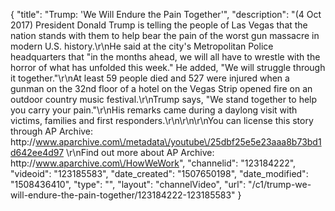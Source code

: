 {
    "title": "Trump: 'We Will Endure the Pain Together'",
    "description": "(4 Oct 2017) President Donald Trump is telling the people of Las Vegas that the nation stands with them to help bear the pain of the worst gun massacre in modern U.S. history.\r\nHe said at the city's Metropolitan Police headquarters that \"in the months ahead, we will all have to wrestle with the horror of what has unfolded this week.\"  He added, \"We will struggle through it together.\"\r\nAt least 59 people died and 527 were injured when a gunman on the 32nd floor of a hotel on the Vegas Strip opened fire on an outdoor country music festival.\r\nTrump says, \"We stand together to help you carry your pain.\"\r\nHis remarks came during a daylong visit with victims, families and first responders.\r\n\r\n\r\nYou can license this story through AP Archive: http:\/\/www.aparchive.com\/metadata\/youtube\/25dbf25e5e23aaa8b73bd1d642ee4d97 \r\nFind out more about AP Archive: http:\/\/www.aparchive.com\/HowWeWork",
    "channelid": "123184222",
    "videoid": "123185583",
    "date_created": "1507650198",
    "date_modified": "1508436410",
    "type": "",
    "layout": "channelVideo",
    "url": "\/c1\/trump-we-will-endure-the-pain-together\/123184222-123185583"
}